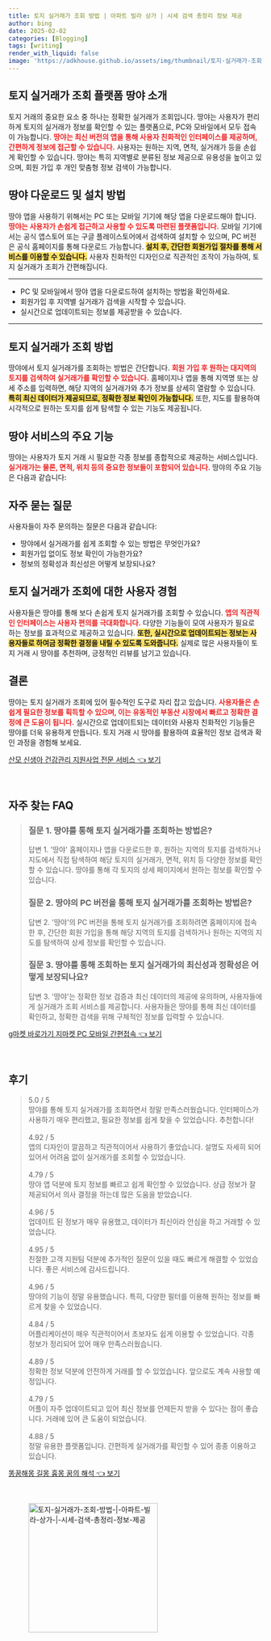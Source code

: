 ```yaml
---
title: 토지 실거래가 조회 방법 | 아파트 빌라 상가 | 시세 검색 총정리 정보 제공
author: bing
date: 2025-02-02
categories: [Blogging]
tags: [writing]
render_with_liquid: false
image: 'https://adkhouse.github.io/assets/img/thumbnail/토지-실거래가-조회-방법-|-아파트-빌라-상가-|-시세-검색-총정리-정보-제공.webp'
---
```



<h2 id='토지 실거래가 조회 플랫폼 땅야 소개'>토지 실거래가 조회 플랫폼 땅야 소개</h2>

<p>토지 거래의 중요한 요소 중 하나는 정확한 실거래가 조회입니다. 땅야는 사용자가 편리하게 토지의 실거래가 정보를 확인할 수 있는 플랫폼으로, PC와 모바일에서 모두 접속이 가능합니다. <b><span style="color: #ee2323;">땅야는 최신 버전의 앱을 통해 사용자 친화적인 인터페이스를 제공하며, 간편하게 정보에 접근할 수 있습니다.</span></b> 사용자는 원하는 지역, 면적, 실거래가 등을 손쉽게 확인할 수 있습니다. 땅야는 특히 지역별로 분류된 정보 제공으로 유용성을 높이고 있으며, 회원 가입 후 개인 맞춤형 정보 검색이 가능합니다.</p>

<h2 id='땅야 다운로드 및 설치 방법'>땅야 다운로드 및 설치 방법</h2>

<p>땅야 앱을 사용하기 위해서는 PC 또는 모바일 기기에 해당 앱을 다운로드해야 합니다. <b><span style="color: #ee2323;">땅야는 사용자가 손쉽게 접근하고 사용할 수 있도록 마련된 플랫폼입니다.</span></b> 모바일 기기에서는 공식 앱스토어 또는 구글 플레이스토어에서 검색하여 설치할 수 있으며, PC 버전은 공식 홈페이지를 통해 다운로드 가능합니다. <b><span style="background-color: #ffe066;">설치 후, 간단한 회원가입 절차를 통해 서비스를 이용할 수 있습니다.</span></b> 사용자 친화적인 디자인으로 직관적인 조작이 가능하여, 토지 실거래가 조회가 간편해집니다.</p>

<hr />

<ul>
    <li>PC 및 모바일에서 땅야 앱을 다운로드하여 설치하는 방법을 확인하세요.</li>
    <li>회원가입 후 지역별 실거래가 검색을 시작할 수 있습니다.</li>
    <li>실시간으로 업데이트되는 정보를 제공받을 수 있습니다.</li>
</ul>

<hr />

<h2 id='토지 실거래가 조회 방법'>토지 실거래가 조회 방법</h2>

<p>땅야에서 토지 실거래가를 조회하는 방법은 간단합니다. <b><span style="color: #ee2323;">회원 가입 후 원하는 대지역의 토지를 검색하여 실거래가를 확인할 수 있습니다.</span></b> 홈페이지나 앱을 통해 지역명 또는 상세 주소를 입력하면, 해당 지역의 실거래가와 추가 정보를 상세히 열람할 수 있습니다. <b><span style="background-color: #ffe066;">특히 최신 데이터가 제공되므로, 정확한 정보 확인이 가능합니다.</span></b> 또한, 지도를 활용하여 시각적으로 원하는 토지를 쉽게 탐색할 수 있는 기능도 제공됩니다.</p>

<h2 id='땅야 서비스의 주요 기능'>땅야 서비스의 주요 기능</h2>

<p>땅야는 사용자가 토지 거래 시 필요한 각종 정보를 종합적으로 제공하는 서비스입니다. <b><span style="color: #ee2323;">실거래가는 물론, 면적, 위치 등의 중요한 정보들이 포함되어 있습니다.</span></b> 땅야의 주요 기능은 다음과 같습니다:</p>

<h2 id='자주 묻는 질문'>자주 묻는 질문</h2>

<p>사용자들이 자주 문의하는 질문은 다음과 같습니다:</p>

<ul>
    <li>땅야에서 실거래가를 쉽게 조회할 수 있는 방법은 무엇인가요?</li>
    <li>회원가입 없이도 정보 확인이 가능한가요?</li>
    <li>정보의 정확성과 최신성은 어떻게 보장되나요?</li>
</ul>

<h2 id='토지 실거래가 조회에 대한 사용자 경험'>토지 실거래가 조회에 대한 사용자 경험</h2>

<p>사용자들은 땅야를 통해 보다 손쉽게 토지 실거래가를 조회할 수 있습니다. <b><span style="color: #ee2323;">앱의 직관적인 인터페이스는 사용자 편의를 극대화합니다.</span></b> 다양한 기능들이 모여 사용자가 필요로 하는 정보를 효과적으로 제공하고 있습니다. <b><span style="background-color: #ffe066;">또한, 실시간으로 업데이트되는 정보는 사용자들로 하여금 정확한 결정을 내릴 수 있도록 도와줍니다.</span></b> 실제로 많은 사용자들이 토지 거래 시 땅야를 추천하며, 긍정적인 리뷰를 남기고 있습니다.</p>

<h2 id='결론'>결론</h2>

<p>땅야는 토지 실거래가 조회에 있어 필수적인 도구로 자리 잡고 있습니다. <b><span style="color: #ee2323;">사용자들은 손쉽게 필요한 정보를 획득할 수 있으며, 이는 유동적인 부동산 시장에서 빠르고 정확한 결정에 큰 도움이 됩니다.</span></b> 실시간으로 업데이트되는 데이터와 사용자 친화적인 기능들은 땅야를 더욱 유용하게 만듭니다. 토지 거래 시 땅야를 활용하여 효율적인 정보 검색과 확인 과정을 경험해 보세요.</p>


<p><a class="click-button" title="산모 신생아 건강관리 지원사업 전문 서비스" href="https://adkhouse.github.io/posts/%EC%82%B0%EB%AA%A8-%EC%8B%A0%EC%83%9D%EC%95%84-%EA%B1%B4%EA%B0%95%EA%B4%80%EB%A6%AC-%EC%A7%80%EC%9B%90%EC%82%AC%EC%97%85-%EC%A0%84%EB%AC%B8-%EC%84%9C%EB%B9%84%EC%8A%A4/" rel="dofollow">산모 신생아 건강관리 지원사업 전문 서비스 👈 보기</a></p><br>
<h2 id='자주_찾는_FAQ'>자주 찾는 FAQ</h2>
<div itemscope="" itemtype="https://schema.org/FAQPage"> 
<blockquote> 
<div itemscope="" itemprop="mainEntity" itemtype="https://schema.org/Question"> 
<h3 itemprop="name">질문 1. 땅야를 통해 토지 실거래가를 조회하는 방법은?</h3> 
<div itemscope="" itemprop="acceptedAnswer" itemtype="https://schema.org/Answer"> 
<span itemprop="text"> 
<p>답변 1. '땅야' 홈페이지나 앱을 다운로드한 후, 원하는 지역의 토지를 검색하거나 지도에서 직접 탐색하여 해당 토지의 실거래가, 면적, 위치 등 다양한 정보를 확인할 수 있습니다. 땅야를 통해 각 토지의 상세 페이지에서 원하는 정보를 확인할 수 있습니다.</p> 
</span> 
</div> 
</div> 

<div itemscope="" itemprop="mainEntity" itemtype="https://schema.org/Question"> 
<h3 itemprop="name">질문 2. 땅야의 PC 버전을 통해 토지 실거래가를 조회하는 방법은?</h3> 
<div itemscope="" itemprop="acceptedAnswer" itemtype="https://schema.org/Answer"> 
<span itemprop="text"> 
<p>답변 2. '땅야'의 PC 버전을 통해 토지 실거래가를 조회하려면 홈페이지에 접속한 후, 간단한 회원 가입을 통해 해당 지역의 토지를 검색하거나 원하는 지역의 지도를 탐색하여 상세 정보를 확인할 수 있습니다.</p> 
</span> 
</div> 
</div> 

<div itemscope="" itemprop="mainEntity" itemtype="https://schema.org/Question"> 
<h3 itemprop="name">질문 3. 땅야를 통해 조회하는 토지 실거래가의 최신성과 정확성은 어떻게 보장되나요?</h3> 
<div itemscope="" itemprop="acceptedAnswer" itemtype="https://schema.org/Answer"> 
<span itemprop="text"> 
<p>답변 3. '땅야'는 정확한 정보 검증과 최신 데이터의 제공에 유의하며, 사용자들에게 실거래가 조회 서비스를 제공합니다. 사용자들은 땅야를 통해 최신 데이터를 확인하고, 정확한 검색을 위해 구체적인 정보를 입력할 수 있습니다.</p> 
</span> 
</div> 
</div> 
</blockquote> 
</div>
<p><a class="click-button" title="g마켓 바로가기 지마켓 PC 모바일 간편접속" href="https://adkhouse.github.io/posts/g%EB%A7%88%EC%BC%93-%EB%B0%94%EB%A1%9C%EA%B0%80%EA%B8%B0-%EC%A7%80%EB%A7%88%EC%BC%93-PC-%EB%AA%A8%EB%B0%94%EC%9D%BC-%EA%B0%84%ED%8E%B8%EC%A0%91%EC%86%8D/" rel="dofollow">g마켓 바로가기 지마켓 PC 모바일 간편접속 👈 보기</a></p><br>
<h2 id='후기'>후기</h2>
<div itemscope itemtype="https://schema.org/Product">
  <blockquote>
  <div itemprop="review" itemscope itemtype="https://schema.org/Review">
      <div itemprop="reviewRating" itemscope itemtype="https://schema.org/Rating"> <span itemprop="ratingValue">5.0</span> / <span itemprop="bestRating">5</span> </div>
      <span itemprop="reviewBody">땅야를 통해 토지 실거래가를 조회하면서 정말 만족스러웠습니다. 인터페이스가 사용하기 매우 편리했고, 필요한 정보를 쉽게 찾을 수 있었습니다. 추천합니다!</span>
  </div>
  <br>
  <div itemprop="review" itemscope itemtype="https://schema.org/Review">
      <div itemprop="reviewRating" itemscope itemtype="https://schema.org/Rating"> <span itemprop="ratingValue">4.92</span> / <span itemprop="bestRating">5</span> </div>
      <span itemprop="reviewBody">앱의 디자인이 깔끔하고 직관적이어서 사용하기 좋았습니다. 설명도 자세히 되어 있어서 어려움 없이 실거래가를 조회할 수 있었습니다.</span>
  </div>
  <br>
  <div itemprop="review" itemscope itemtype="https://schema.org/Review">
      <div itemprop="reviewRating" itemscope itemtype="https://schema.org/Rating"> <span itemprop="ratingValue">4.79</span> / <span itemprop="bestRating">5</span> </div>
      <span itemprop="reviewBody">땅야 앱 덕분에 토지 정보를 빠르고 쉽게 확인할 수 있었습니다. 상급 정보가 잘 제공되어서 의사 결정을 하는데 많은 도움을 받았습니다.</span>
  </div>
  <br>
  <div itemprop="review" itemscope itemtype="https://schema.org/Review">
      <div itemprop="reviewRating" itemscope itemtype="https://schema.org/Rating"> <span itemprop="ratingValue">4.96</span> / <span itemprop="bestRating">5</span> </div>
      <span itemprop="reviewBody">업데이트 된 정보가 매우 유용했고, 데이터가 최신이라 안심을 하고 거래할 수 있었습니다.</span>
  </div>
  <br>
  <div itemprop="review" itemscope itemtype="https://schema.org/Review">
      <div itemprop="reviewRating" itemscope itemtype="https://schema.org/Rating"> <span itemprop="ratingValue">4.95</span> / <span itemprop="bestRating">5</span> </div>
      <span itemprop="reviewBody">친절한 고객 지원팀 덕분에 추가적인 질문이 있을 때도 빠르게 해결할 수 있었습니다. 좋은 서비스에 감사드립니다.</span>
  </div>
  <br>
  <div itemprop="review" itemscope itemtype="https://schema.org/Review">
      <div itemprop="reviewRating" itemscope itemtype="https://schema.org/Rating"> <span itemprop="ratingValue">4.96</span> / <span itemprop="bestRating">5</span> </div>
      <span itemprop="reviewBody">땅야의 기능이 정말 유용했습니다. 특히, 다양한 필터를 이용해 원하는 정보를 빠르게 찾을 수 있었습니다.</span>
  </div>
  <br>
  <div itemprop="review" itemscope itemtype="https://schema.org/Review">
      <div itemprop="reviewRating" itemscope itemtype="https://schema.org/Rating"> <span itemprop="ratingValue">4.84</span> / <span itemprop="bestRating">5</span> </div>
      <span itemprop="reviewBody">어플리케이션이 매우 직관적이어서 초보자도 쉽게 이용할 수 있었습니다. 각종 정보가 정리되어 있어 매우 만족스러웠습니다.</span>
  </div>
  <br>
  <div itemprop="review" itemscope itemtype="https://schema.org/Review">
      <div itemprop="reviewRating" itemscope itemtype="https://schema.org/Rating"> <span itemprop="ratingValue">4.89</span> / <span itemprop="bestRating">5</span> </div>
      <span itemprop="reviewBody">정확한 정보 덕분에 안전하게 거래를 할 수 있었습니다. 앞으로도 계속 사용할 예정입니다.</span>
  </div>
  <br>
  <div itemprop="review" itemscope itemtype="https://schema.org/Review">
      <div itemprop="reviewRating" itemscope itemtype="https://schema.org/Rating"> <span itemprop="ratingValue">4.79</span> / <span itemprop="bestRating">5</span> </div>
      <span itemprop="reviewBody">어플이 자주 업데이트되고 있어 최신 정보를 언제든지 받을 수 있다는 점이 좋습니다. 거래에 있어 큰 도움이 되었습니다.</span>
  </div>
  <br>
  <div itemprop="review" itemscope itemtype="https://schema.org/Review">
      <div itemprop="reviewRating" itemscope itemtype="https://schema.org/Rating"> <span itemprop="ratingValue">4.88</span> / <span itemprop="bestRating">5</span> </div>
      <span itemprop="reviewBody">정말 유용한 플랫폼입니다. 간편하게 실거래가를 확인할 수 있어 종종 이용하고 있습니다.</span>
  </div>
  </blockquote>
</div>
<p><a class="click-button" title="똥꿈해몽 길몽 흉몽 꿈의 해석" href="https://adkhouse.github.io/posts/%EB%98%A5%EA%BF%88%ED%95%B4%EB%AA%BD-%EA%B8%B8%EB%AA%BD-%ED%9D%89%EB%AA%BD-%EA%BF%88%EC%9D%98-%ED%95%B4%EC%84%9D/" rel="dofollow">똥꿈해몽 길몽 흉몽 꿈의 해석 👈 보기</a></p><br>
<figure class="image"><img src="https://adkhouse.github.io/assets/img/thumbnail/토지-실거래가-조회-방법-|-아파트-빌라-상가-|-시세-검색-총정리-정보-제공.webp" alt="토지-실거래가-조회-방법-|-아파트-빌라-상가-|-시세-검색-총정리-정보-제공" width="256" height="256"></figure>